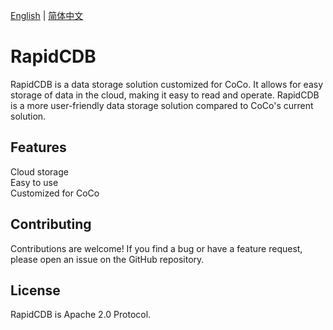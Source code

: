 [English](https://github.com/suda-code/RapidCDB/blob/main/README.md) | [简体中文](https://github.com/suda-code/RapidCDB/blob/main/README-CN.md)

# RapidCDB
RapidCDB is a data storage solution customized for CoCo. It allows for easy storage of data in the cloud, making it easy to read and operate. RapidCDB is a more user-friendly data storage solution compared to CoCo's current solution.

## Features
Cloud storage<br>
Easy to use<br>
Customized for CoCo

## Contributing
Contributions are welcome! If you find a bug or have a feature request, please open an issue on the GitHub repository.

## License
RapidCDB is Apache 2.0 Protocol.